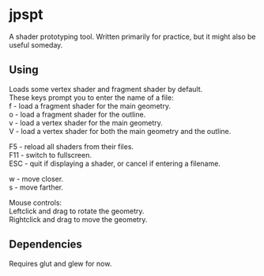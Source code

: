 jpspt
=====

A shader prototyping tool. Written primarily for practice, but it might also
be useful someday.

Using
-----
Loads some vertex shader and fragment shader by default.  
These keys prompt you to enter the name of a file:  
f - load a fragment shader for the main geometry.  
o - load a fragment shader for the outline.  
v - load a vertex shader for the main geometry.  
V - load a vertex shader for both the main geometry and the outline.

F5 - reload all shaders from their files.  
F11 - switch to fullscreen.  
ESC - quit if displaying a shader, or cancel if entering a filename.

w - move closer.  
s - move farther.

Mouse controls:  
Leftclick and drag to rotate the geometry.  
Rightclick and drag to move the geometry.

Dependencies
------------

Requires glut and glew for now.

